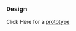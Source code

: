 ### Design
Click Here for a [prototype](https://www.figma.com/file/ob50sxdq8N6ZfQjHVuyNmM/task-1?node-id=0%3A1)
